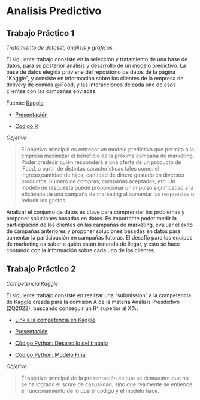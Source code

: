 # Analisis Predictivo

## Trabajo Práctico 1

_Tratamiento de dataset, análisis y gráficos_

El siguiente trabajo consiste en la selección y tratamiento de una base de datos, para su posterior análisis y desarrollo de un modelo predictivo. La base de datos elegida proviene del repositorio de datos de la página "Kaggle", y consiste en información sobre los clientes de la empresa de delivery de comida @iFood, y  las interacciones de cada uno de esos clientes con las campañas enviadas. 

Fuente: [Kaggle](https://www.kaggle.com/datasets/rodsaldanha/arketing-campaign?select=marketing_campaign.csv)


- [Presentación](https://docs.google.com/presentation/d/1_w5JhXzDTvblSDDdENOIOnGzorG-4f0M4ZtSOHMXzg4/edit?usp=sharing)

- [Codigo R](https://github.com/inesmurtagh/analisis-predictivo/blob/main/Primer%20Parcial.Rmd)



_Objetivo_

> El objetivo principal es entrenar un modelo predictivo que permita a la empresa maximizar el beneficio de la próxima campaña de marketing. Poder predecir quién responderá a una oferta de un producto de iFood, a partir de distintas características tales como: el ingreso,cantidad de hijos, cantidad de dinero gastado en diversos productos, número de compras, campañas aceptadas, etc. Un modelo de respuesta puede proporcionar un impulso significativo a la eficiencia de una campaña de marketing al aumentar las respuestas o reducir los gastos. 


Analizar el conjunto de datos es clave para comprender los problemas y proponer soluciones basadas en datos. Es importante poder medir la participación de los clientes en las campañas de marketing, evaluar el éxito de campañas anteriores y proponer soluciones basadas en datos para aumentar la participación en campañas futuras. El desafío para los equipos de marketing es saber a quién están tratando de llegar, y esto se hace contando con la información sobre cada uno de los clientes. 


## Trabajo Práctico 2

_Competencia Kaggle_

El siguiente trabajo consiste en realizar una “submission” a la competencia de Kaggle creada para la comisión A de la materia Análisis Presdictivo (2Q2022), buscando conseguir un R² superior al X%. 


- [Link a la competencia en Kaggle](https://www.kaggle.com/competitions/ap-tp2-2q2022)

- [Presentación](https://docs.google.com/presentation/d/11iooaSmg0rd9YJW-DcLY8gj9JhdG1EzJxOk-O_BMgzw/edit?usp=sharing)

- [Código Python: Desarrollo del trabajo](https://github.com/inesmurtagh/analisis-predictivo/blob/main/Segundo%20Parcial.ipynb)

- [Código Python: Modelo Final](https://github.com/inesmurtagh/analisis-predictivo/blob/main/Modelo%20Final.ipynb)


_Objetivo_

> El objetivo principal de la presentación es que se demuestre que no se ha logrado el score de casualidad, sino que realmente se entiende el funcionamiento de lo que el código y el modelo hace. 


